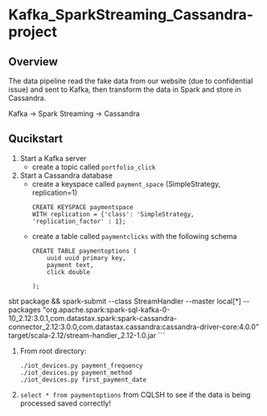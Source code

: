 # Kafka_SparkStreaming_Cassandra-project



## Overview

The data pipeline read the fake data from our website (due to confidential issue) and sent to Kafka, then transform the data in Spark and store in Cassandra.

Kafka -> Spark Streaming -> Cassandra


## Qucikstart

1. Start a Kafka server
	* create a topic called `portfolio_click`
1. Start a Cassandra database
	* create a keyspace called `payment_space` (SimpleStrategy, replication=1)
		```
		CREATE KEYSPACE paymentspace
		WITH replication = {'class': 'SimpleStrategy, 'replication_factor' : 1};
		```
	* create a table called `paymentclicks` with the following schema
		```
		CREATE TABLE paymentoptions (
			uuid uuid primary key,
			payment text,
			click double
		
		);
	  ```


sbt package && spark-submit --class StreamHandler --master local[*] --packages "org.apache.spark:spark-sql-kafka-0-10_2.12:3.0.1,com.datastax.spark:spark-cassandra-connector_2.12:3.0.0,com.datastax.cassandra:cassandra-driver-core:4.0.0" target/scala-2.12/stream-handler_2.12-1.0.jar
	```
1. From root directory:
	```
	./iot_devices.py payment_frequency
	./iot_devices.py payment_method
	./iot_devices.py first_payment_date
	```
2. `select * from paymentoptions` from CQLSH to see if the data is being processed saved correctly!


